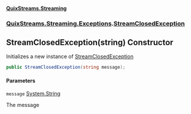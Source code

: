 #### [QuixStreams.Streaming](index.md 'index')
### [QuixStreams.Streaming.Exceptions](QuixStreams.Streaming.Exceptions.md 'QuixStreams.Streaming.Exceptions').[StreamClosedException](StreamClosedException.md 'QuixStreams.Streaming.Exceptions.StreamClosedException')

## StreamClosedException(string) Constructor

Initializes a new instance of [StreamClosedException](StreamClosedException.md 'QuixStreams.Streaming.Exceptions.StreamClosedException')

```csharp
public StreamClosedException(string message);
```
#### Parameters

<a name='QuixStreams.Streaming.Exceptions.StreamClosedException.StreamClosedException(string).message'></a>

`message` [System.String](https://docs.microsoft.com/en-us/dotnet/api/System.String 'System.String')

The message